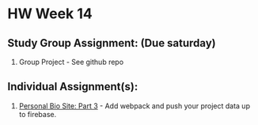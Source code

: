 # HW Week 14
## Study Group Assignment: (Due saturday)
1.  Group Project - See github repo

## Individual Assignment(s):
1.  [Personal Bio Site: Part 3](https://github.com/nss-nightclass-projects/personal-bio-site-instructions/blob/master/personal-bio-site-03.md) - Add webpack and push your project data up to firebase.

